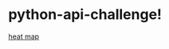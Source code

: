 # python-api-challenge!

[heat map](https://user-images.githubusercontent.com/67213261/134284278-aa777879-e9d6-4d1b-b5b6-cb44cd2c5ed3.PNG)
